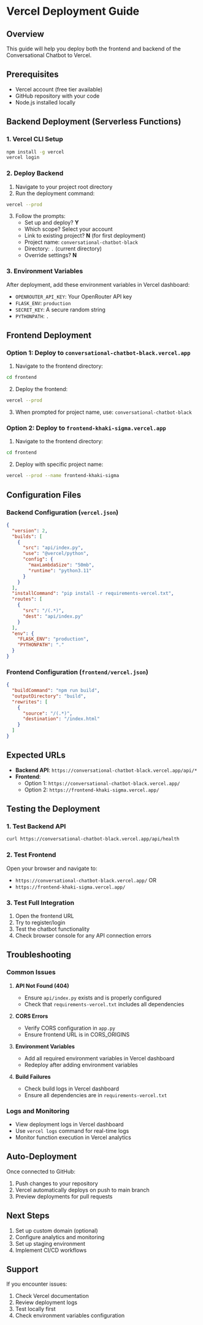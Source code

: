 # Vercel Deployment Guide

## Overview
This guide will help you deploy both the frontend and backend of the Conversational Chatbot to Vercel.

## Prerequisites
- Vercel account (free tier available)
- GitHub repository with your code
- Node.js installed locally

## Backend Deployment (Serverless Functions)

### 1. Vercel CLI Setup
```bash
npm install -g vercel
vercel login
```

### 2. Deploy Backend
1. Navigate to your project root directory
2. Run the deployment command:
```bash
vercel --prod
```

3. Follow the prompts:
   - Set up and deploy? **Y**
   - Which scope? Select your account
   - Link to existing project? **N** (for first deployment)
   - Project name: `conversational-chatbot-black`
   - Directory: `.` (current directory)
   - Override settings? **N**

### 3. Environment Variables
After deployment, add these environment variables in Vercel dashboard:
- `OPENROUTER_API_KEY`: Your OpenRouter API key
- `FLASK_ENV`: `production`
- `SECRET_KEY`: A secure random string
- `PYTHONPATH`: `.`

## Frontend Deployment

### Option 1: Deploy to `conversational-chatbot-black.vercel.app`
1. Navigate to the frontend directory:
```bash
cd frontend
```

2. Deploy the frontend:
```bash
vercel --prod
```

3. When prompted for project name, use: `conversational-chatbot-black`

### Option 2: Deploy to `frontend-khaki-sigma.vercel.app`
1. Navigate to the frontend directory:
```bash
cd frontend
```

2. Deploy with specific project name:
```bash
vercel --prod --name frontend-khaki-sigma
```

## Configuration Files

### Backend Configuration (`vercel.json`)
```json
{
  "version": 2,
  "builds": [
    {
      "src": "api/index.py",
      "use": "@vercel/python",
      "config": {
        "maxLambdaSize": "50mb",
        "runtime": "python3.11"
      }
    }
  ],
  "installCommand": "pip install -r requirements-vercel.txt",
  "routes": [
    {
      "src": "/(.*)",
      "dest": "api/index.py"
    }
  ],
  "env": {
    "FLASK_ENV": "production",
    "PYTHONPATH": "."
  }
}
```

### Frontend Configuration (`frontend/vercel.json`)
```json
{
  "buildCommand": "npm run build",
  "outputDirectory": "build",
  "rewrites": [
    {
      "source": "/(.*)",
      "destination": "/index.html"
    }
  ]
}
```

## Expected URLs
- **Backend API**: `https://conversational-chatbot-black.vercel.app/api/*`
- **Frontend**: 
  - Option 1: `https://conversational-chatbot-black.vercel.app/`
  - Option 2: `https://frontend-khaki-sigma.vercel.app/`

## Testing the Deployment

### 1. Test Backend API
```bash
curl https://conversational-chatbot-black.vercel.app/api/health
```

### 2. Test Frontend
Open your browser and navigate to:
- `https://conversational-chatbot-black.vercel.app/` OR
- `https://frontend-khaki-sigma.vercel.app/`

### 3. Test Full Integration
1. Open the frontend URL
2. Try to register/login
3. Test the chatbot functionality
4. Check browser console for any API connection errors

## Troubleshooting

### Common Issues

1. **API Not Found (404)**
   - Ensure `api/index.py` exists and is properly configured
   - Check that `requirements-vercel.txt` includes all dependencies

2. **CORS Errors**
   - Verify CORS configuration in `app.py`
   - Ensure frontend URL is in CORS_ORIGINS

3. **Environment Variables**
   - Add all required environment variables in Vercel dashboard
   - Redeploy after adding environment variables

4. **Build Failures**
   - Check build logs in Vercel dashboard
   - Ensure all dependencies are in `requirements-vercel.txt`

### Logs and Monitoring
- View deployment logs in Vercel dashboard
- Use `vercel logs` command for real-time logs
- Monitor function execution in Vercel analytics

## Auto-Deployment
Once connected to GitHub:
1. Push changes to your repository
2. Vercel automatically deploys on push to main branch
3. Preview deployments for pull requests

## Next Steps
1. Set up custom domain (optional)
2. Configure analytics and monitoring
3. Set up staging environment
4. Implement CI/CD workflows

## Support
If you encounter issues:
1. Check Vercel documentation
2. Review deployment logs
3. Test locally first
4. Check environment variables configuration